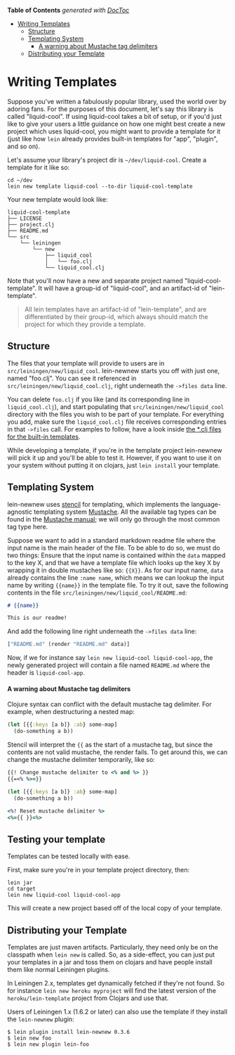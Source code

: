 <!-- START doctoc generated TOC please keep comment here to allow auto update -->
<!-- DON'T EDIT THIS SECTION, INSTEAD RE-RUN doctoc TO UPDATE -->
**Table of Contents**  *generated with [DocToc](https://github.com/thlorenz/doctoc)*

- [Writing Templates](#writing-templates)
  - [Structure](#structure)
  - [Templating System](#templating-system)
      - [A warning about Mustache tag delimiters](#a-warning-about-mustache-tag-delimiters)
  - [Distributing your Template](#distributing-your-template)

<!-- END doctoc generated TOC please keep comment here to allow auto update -->

# Writing Templates

Suppose you've written a fabulously popular library, used the world
over by adoring fans. For the purposes of this document, let's say
this library is called "liquid-cool". If using liquid-cool takes a bit
of setup, or if you'd just like to give your users a little guidance
on how one might best create a new project which uses liquid-cool, you
might want to provide a template for it (just like how `lein` already
provides built-in templates for "app", "plugin", and so on).

Let's assume your library's project dir is `~/dev/liquid-cool`. Create
a template for it like so:

    cd ~/dev
    lein new template liquid-cool --to-dir liquid-cool-template

Your new template would look like:

    liquid-cool-template
    ├── LICENSE
    ├── project.clj
    ├── README.md
    └── src
        └── leiningen
            └── new
                ├── liquid_cool
                │   └── foo.clj
                └── liquid_cool.clj

Note that you'll now have a new and separate project named
"liquid-cool-template". It will have a group-id of "liquid-cool", and
an artifact-id of "lein-template".

> All lein templates have an artifact-id of "lein-template", and are
> differentiated by their group-id, which always should match the
> project for which they provide a template.

## Structure

The files that your template will provide to users are in
`src/leiningen/new/liquid_cool`. lein-newnew starts you off with just
one, named "foo.clj". You can see it referenced in
`src/leiningen/new/liquid_cool.clj`, right underneath the
`->files data` line.

You can delete `foo.clj` if you like (and its corresponding line in
`liquid_cool.clj`), and start populating that
`src/leiningen/new/liquid_cool` directory with the files you wish to be
part of your template. For everything you add, make sure the
`liquid_cool.clj` file receives corresponding entries in that `->files`
call. For examples to follow, have a look inside [the \*.clj files for
the built-in
templates](https://github.com/technomancy/leiningen/tree/stable/resources/leiningen/new).

While developing a template, if you're in the template project
lein-newnew will pick it up and you'll be able to test it. However, if
you want to use it on your system without putting it on clojars, just
`lein install` your template.

## Templating System

lein-newnew uses [stencil][] for templating, which implements the
language-agnostic templating system [Mustache][]. All the available tag types
can be found in the [Mustache manual][mustache-manual]; we will only go through
the most common tag type here.

Suppose we want to add in a standard markdown readme file where the input name
is the main header of the file. To be able to do so, we must do two things:
Ensure that the input name is contained within the `data` mapped to the key X,
and that we have a template file which looks up the key X by wrapping it in
double mustaches like so: `{{X}}`. As for our input name, `data` already
contains the line `:name name`, which means we can lookup the input name by
writing `{{name}}` in the template file. To try it out, save the following
contents in the file `src/leiningen/new/liquid_cool/README.md`:

```markdown
# {{name}}

This is our readme!
```

And add the following line right underneath the `->files data` line:

```clj
["README.md" (render "README.md" data)]
```

Now, if we for instance say `lein new liquid-cool liquid-cool-app`, the newly
generated project will contain a file named `README.md` where the header is
`liquid-cool-app`.

[stencil]: https://github.com/davidsantiago/stencil
[Mustache]: http://mustache.github.io/
[mustache-manual]: http://mustache.github.io/mustache.5.html

#### A warning about Mustache tag delimiters
Clojure syntax can conflict with the default mustache tag delimiter. For 
example, when destructuring a nested map:

```clj
(let [{{:keys [a b]} :ab} some-map]
  (do-something a b))
```

Stencil will interpret the `{{` as the start of a mustache tag, but since the
contents are not valid mustache, the render fails. To get around this, we can 
change the mustache delimiter temporarily, like so:

```clj
{{! Change mustache delimiter to <% and %> }}
{{=<% %>=}}

(let [{{:keys [a b]} :ab} some-map]
  (do-something a b))

<%! Reset mustache delimiter %>
<%={{ }}=%>
```

## Testing your template

Templates can be tested locally with ease. 

First, make sure you're in your template project directory, then:

```
lein jar
cd target
lein new liquid-cool liquid-cool-app
```

This will create a new project based off of the local copy of your template.


## Distributing your Template

Templates are just maven artifacts. Particularly, they need only be on
the classpath when `lein new` is called. So, as a side-effect, you
can just put your templates in a jar and toss them on clojars and have
people install them like normal Leiningen plugins.

In Leiningen 2.x, templates get dynamically fetched if they're not
found. So for instance `lein new heroku myproject` will find the
latest version of the `heroku/lein-template` project from Clojars and
use that.

Users of Leiningen 1.x (1.6.2 or later) can also use the template if
they install the `lein-newnew` plugin:

    $ lein plugin install lein-newnew 0.3.6
    $ lein new foo
    $ lein new plugin lein-foo
